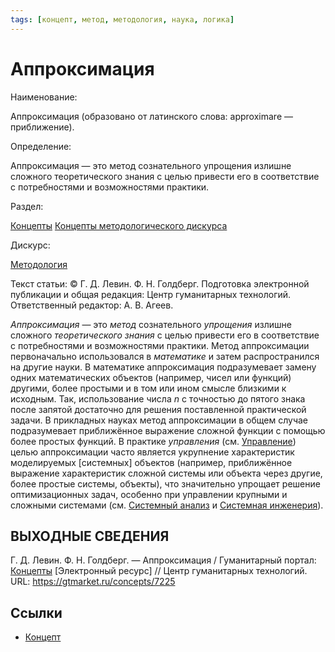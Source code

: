 ```yaml
---
tags: [концепт, метод, методология, наука, логика]
---
```

# Аппроксимация

Наименование:

Аппроксимация (образовано от латинского слова: approximare — приближение).

Определение:

Аппроксимация — это метод сознательного упрощения излишне сложного теоретического знания с целью привести его в соответствие с потребностями и возможностями практики.

Раздел:

[Концепты](https://gtmarket.ru/concepts/)  [Концепты методологического дискурса](https://gtmarket.ru/concepts/methodological-concepts)

Дискурс:

[Методология](https://gtmarket.ru/concepts/6870)

Текст статьи: © Г. Д. Левин. Ф. Н. Голдберг. Подготовка электронной публикации и общая редакция: Центр гуманитарных технологий. Ответственный редактор: А. В. Агеев.

_Аппроксимация_ — это _метод_ сознательного _упрощения_ излишне сложного _теоретического знания_ с целью привести его в соответствие с потребностями и возможностями практики. Метод аппроксимации первоначально использовался в _математике_ и затем распространился на другие науки. В математике аппроксимация подразумевает замену одних математических объектов (например, чисел или функций) другими, более простыми и в том или ином смысле близкими к исходным. Так, использование числа _n_ с точностью до пятого знака после запятой достаточно для решения поставленной практической задачи. В прикладных науках метод аппроксимации в общем случае подразумевает приближённое выражение сложной функции с помощью более простых функций. В практике _управления_ (см. [Управление](https://gtmarket.ru/concepts/6867)) целью аппроксимации часто является укрупнение характеристик моделируемых [системных] объектов (например, приближённое выражение характеристик сложной системы или объекта через другие, более простые системы, объекты), что значительно упрощает решение оптимизационных задач, особенно при управлении крупными и сложными системами (см. [Системный анализ](https://gtmarket.ru/concepts/7111) и [Системная инженерия](https://gtmarket.ru/concepts/7110)).

## ВЫХОДНЫЕ СВЕДЕНИЯ

Г. Д. Левин. Ф. Н. Голдберг. — Аппроксимация / Гуманитарный портал: [Концепты](https://gtmarket.ru/concepts/) [Электронный ресурс] // Центр гуманитарных технологий. URL: <https://gtmarket.ru/concepts/7225>

## Ссылки

* [Концепт](Концепт.md)
